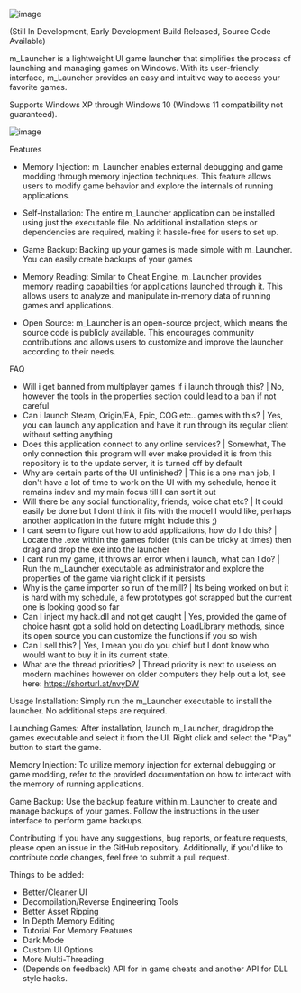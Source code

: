  ![image](https://github.com/injectionmethod/m_Launcher/assets/80434330/bc21c0b8-4e7c-4a45-9e32-7f24ea333f7b)


(Still In Development, Early Development Build Released, Source Code Available)

m_Launcher is a lightweight UI game launcher that simplifies the process of launching and managing games on Windows. With its user-friendly interface, m_Launcher provides an easy and intuitive way to access your favorite games.

Supports Windows XP through Windows 10 (Windows 11 compatibility not guaranteed).

![image](https://github.com/injectionmethod/m_Launcher/assets/80434330/a9b2285b-1d02-4c73-9736-36e4a8c36dc5)


Features
- Memory Injection: m_Launcher enables external debugging and game modding through memory injection techniques. This feature allows users to modify game behavior and explore the internals of running applications.

- Self-Installation: The entire m_Launcher application can be installed using just the executable file. No additional installation steps or dependencies are required, making it hassle-free for users to set up.

- Game Backup: Backing up your games is made simple with m_Launcher. You can easily create backups of your games

- Memory Reading: Similar to Cheat Engine, m_Launcher provides memory reading capabilities for applications launched through it. This allows users to analyze and manipulate in-memory data of running games and applications.

- Open Source: m_Launcher is an open-source project, which means the source code is publicly available. This encourages community contributions and allows users to customize and improve the launcher according to their needs.


FAQ
- Will i get banned from multiplayer games if i launch through this? | No, however the tools in the properties section could lead to a ban if not careful
- Can i launch Steam, Origin/EA, Epic, COG etc.. games with this? | Yes, you can launch any application and have it run through its regular client without setting anything
- Does this application connect to any online services? | Somewhat, The only connection this program will ever make provided it is from this repository is to the update server, it is turned off by default
- Why are certain parts of the UI unfinished? | This is a one man job, I don't have a lot of time to work on the UI with my schedule, hence it remains indev and my main focus till I can sort it out
- Will there be any social functionality, friends, voice chat etc? | It could easily be done but I dont think it fits with the model I would like, perhaps another application in the future might include this ;)
- I cant seem to figure out how to add applications, how do I do this? | Locate the .exe within the games folder (this can be tricky at times) then drag and drop the exe into the launcher
- I cant run my game, it throws an error when i launch, what can I do? | Run the m_Launcher executable as administrator and explore the properties of the game via right click if it persists
- Why is the game importer so run of the mill? | Its being worked on but it is hard with my schedule, a few prototypes got scrapped but the current one is looking good so far
- Can I inject my hack.dll and not get caught | Yes, provided the game of choice hasnt got a solid hold on detecting LoadLibrary methods, since its open source you can customize the functions if you so wish
- Can I sell this? | Yes, I mean you do you chief but I dont know who would want to buy it in its current state.
- What are the thread priorities? | Thread priority is next to useless on modern machines however on older computers they help out a lot, see here: https://shorturl.at/nvyDW




Usage
Installation: Simply run the m_Launcher executable to install the launcher. No additional steps are required.

Launching Games: After installation, launch m_Launcher, drag/drop the games executable and select it from the UI. Right click and select the "Play" button to start the game.

Memory Injection: To utilize memory injection for external debugging or game modding, refer to the provided documentation on how to interact with the memory of running applications.

Game Backup: Use the backup feature within m_Launcher to create and manage backups of your games. Follow the instructions in the user interface to perform game backups.

Contributing
If you have any suggestions, bug reports, or feature requests, please open an issue in the GitHub repository. Additionally, if you'd like to contribute code changes, feel free to submit a pull request.


Things to be added:
- Better/Cleaner UI
- Decompilation/Reverse Engineering Tools
- Better Asset Ripping
- In Depth Memory Editing
- Tutorial For Memory Features
- Dark Mode
- Custom UI Options
- More Multi-Threading
- (Depends on feedback) API for in game cheats and another API for DLL style hacks.
